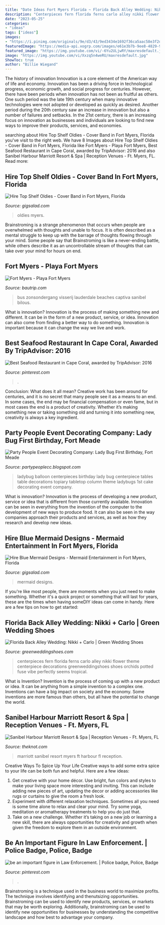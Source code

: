 ```yaml
---
title: "Date Ideas Fort Myers Florida ~ Florida Back Alley Wedding: Nikki + Carlo"
description: "Centerpieces fern florida ferns carlo alley nikki flower theme centerpiece decorations greenweddingshoes shoes orchids potted fuse vibe perfectly seems tropical"
date: "2023-05-25"
categories:
- "ideas"
tags: ["ideas"]
images:
- "https://i.pinimg.com/originals/9e/d3/43/9ed3434e1692f36ca5aac58e3f2dec92.jpg"
featuredImage: "https://media-api.xogrp.com/images/e61e3b7b-9ee8-4829-9ffc-0091a9748494~rs_720.480"
featured_image: "https://img.youtube.com/vi/-6Yu2ULjwRY/maxresdefault.jpg"
image: "https://img.youtube.com/vi/Xxzq5n4weRU/maxresdefault.jpg"
ShowToc: true
author: "Billie Wiegand"
---
```



The history of innovation
Innovation is a core element of the American way of life and economy. Innovation has been a driving force in technological progress, economic growth, and social progress for centuries. However, there have been periods when innovation has not been as fruitful as others. One such period was the late 19th century when many innovative technologies were not adopted or developed as quickly as desired. Another period during the 20th century saw an increase in innovation but also a number of failures and setbacks. In the 21st century, there is an increasing focus on innovation as businesses and individuals are looking to find new ways to improve their products, services, and economies.

	

		
searching about Hire Top Shelf Oldies - Cover Band in Fort Myers, Florida you've visit to the right web. We have 8 Images about Hire Top Shelf Oldies - Cover Band in Fort Myers, Florida like Fort Myers - Playa Fort Myers, Best Seafood Restaurant in Cape Coral, awarded by TripAdvisor: 2016 and also Sanibel Harbour Marriott Resort &amp; Spa | Reception Venues - Ft. Myers, FL. Read more:
		
    
## Hire Top Shelf Oldies - Cover Band In Fort Myers, Florida

<img loading=lazy src="https://img.youtube.com/vi/-6Yu2ULjwRY/maxresdefault.jpg" onerror="this.onerror=null;this.src='https://tse2.mm.bing.net/th?id=OIP.Z549Jr6EEZXPV-MzZYu1JwHaEK&amp;pid=15.1';" alt="Hire Top Shelf Oldies - Cover Band in Fort Myers, Florida">

_Source: gigsalad.com_

>oldies myers. 

	

Brainstroming is a strange phenomenon that occurs when people are overwhelmed with thoughts and unable to focus. It is often described as a mental struggle to keep up with the barrage of thoughts flowing through your mind. Some people say that Brainstroming is like a never-ending battle, while others describe it as an uncontrollable stream of thoughts that can take over your mind for hours on end.

    
## Fort Myers - Playa Fort Myers

<img loading=lazy src="https://www.bautrip.com/images/what-to-visit/playa-fort-myers-florida.jpg" onerror="this.onerror=null;this.src='https://tse4.mm.bing.net/th?id=OIP.eCRyjw6gcvzEiVy4IXirNgHaE8&amp;pid=15.1';" alt="Fort Myers - Playa Fort Myers">

_Source: bautrip.com_

>bus zonsondergang visserij lauderdale beaches captiva sanibel bilous. 

	

What is innovation?
Innovation is the process of making something new and different. It can be in the form of a new product, service, or idea. Innovation can also come from finding a better way to do something. Innovation is important because it can change the way we live and work.

    
## Best Seafood Restaurant In Cape Coral, Awarded By TripAdvisor: 2016

<img loading=lazy src="https://i.pinimg.com/originals/9e/d3/43/9ed3434e1692f36ca5aac58e3f2dec92.jpg" onerror="this.onerror=null;this.src='https://tse2.mm.bing.net/th?id=OIP.LX55yOJ3fUeO_Ktz2xReZgHaFi&amp;pid=15.1';" alt="Best Seafood Restaurant in Cape Coral, awarded by TripAdvisor: 2016">

_Source: pinterest.com_

>. 

	

Conclusion: What does it all mean?
Creative work has been around for centuries, and it is no secret that many people see it as a means to an end. In some cases, the end may be financial compensation or even fame, but in most cases the end is a product of creativity. Whether it’s making something new or taking something old and turning it into something new, creativity is always a key ingredient.

    
## Party People Event Decorating Company: Lady Bug First Birthday, Fort Meade

<img loading=lazy src="http://2.bp.blogspot.com/-d58mBIGScUk/TnkrO0RT-MI/AAAAAAAACVQ/PTuqo-TjMxI/s1600/Ladybug+Centerpiece+and+one+stage+column.JPG" onerror="this.onerror=null;this.src='https://tse4.mm.bing.net/th?id=OIP.9jnAASFbz0hVfw1HakfqzQHaKN&amp;pid=15.1';" alt="Party People Event Decorating Company: Lady Bug First Birthday, Fort Meade">

_Source: partypeoplecc.blogspot.com_

>ladybug balloon centerpieces birthday lady bug centerpiece tables table decorations topiary tabletop column theme ladybugs 1st cake decorating event company. 

	

What is innovation?
Innovation is the process of developing a new product, service or idea that is different from those currently available. Innovation can be seen in everything from the invention of the computer to the development of new ways to produce food. It can also be seen in the way companies approach their products and services, as well as how they research and develop new ideas.

    
## Hire Blue Mermaid Designs - Mermaid Entertainment In Fort Myers, Florida

<img loading=lazy src="https://img.youtube.com/vi/Xxzq5n4weRU/maxresdefault.jpg" onerror="this.onerror=null;this.src='https://tse3.mm.bing.net/th?id=OIP.-w1QPf6u1DyPWBi-RdoSawHaEK&amp;pid=15.1';" alt="Hire Blue Mermaid Designs - Mermaid Entertainment in Fort Myers, Florida">

_Source: gigsalad.com_

>mermaid designs. 

	

If you're like most people, there are moments when you just need to make something. Whether it's a quick project or something that will last for years, these are the times when having someDIY ideas can come in handy. Here are a few tips on how to get started:

    
## Florida Back Alley Wedding: Nikki + Carlo | Green Wedding Shoes

<img loading=lazy src="https://greenweddingshoes.com/wp-content/uploads/2015/01/floridabackalley-wedding-26.jpg" onerror="this.onerror=null;this.src='https://tse2.mm.bing.net/th?id=OIP.UWnvl555IxTn9LAaqSevGwHaJr&amp;pid=15.1';" alt="Florida Back Alley Wedding: Nikki + Carlo | Green Wedding Shoes">

_Source: greenweddingshoes.com_

>centerpieces fern florida ferns carlo alley nikki flower theme centerpiece decorations greenweddingshoes shoes orchids potted fuse vibe perfectly seems tropical. 

	

What is Invention?
Invention is the process of coming up with a new product or idea. It can be anything from a simple invention to a complex one. Inventions can have a big impact on society and the economy. Some inventions are more famous than others, but all have the potential to change the world.

    
## Sanibel Harbour Marriott Resort &amp; Spa | Reception Venues - Ft. Myers, FL

<img loading=lazy src="https://media-api.xogrp.com/images/e61e3b7b-9ee8-4829-9ffc-0091a9748494~rs_720.480" onerror="this.onerror=null;this.src='https://tse2.mm.bing.net/th?id=OIP.cA5VPjQ6NeC4DV7Hd1VHNAHaE8&amp;pid=15.1';" alt="Sanibel Harbour Marriott Resort &amp; Spa | Reception Venues - Ft. Myers, FL">

_Source: theknot.com_

>marriott sanibel resort myers ft harbour fl reception. 

	

Creative Ways To Spice Up Your Life
Creative ways to add some extra spice to your life can be both fun and helpful. Here are a few ideas: 
1. Get creative with your home décor. Use bright, fun colors and styles to make your living space more interesting and inviting. This can include adding new pieces of art, updating the decor or adding accessories like rugs or curtains to give the room a fresh look. 
2. Experiment with different relaxation techniques. Sometimes all you need is some time alone to relax and clear your mind. Try some yoga, meditation or aromatherapy treatments to help you do just that. 
3. Take on a new challenge. Whether it’s taking on a new job or learning a new skill, there are always opportunities for creativity and growth when given the freedom to explore them in an outside environment. 

    
## Be An Important Figure In Law Enforcement. | Police Badge, Police, Badge

<img loading=lazy src="https://i.pinimg.com/736x/42/19/e3/4219e3d0f155fb48b87789754d8b39dd--fort-myers-in-laws.jpg" onerror="this.onerror=null;this.src='https://tse2.mm.bing.net/th?id=OIP.Sj533nCJFXL_VwvvlN_kOAHaHa&amp;pid=15.1';" alt="be an important figure in Law Enforcement. | Police badge, Police, Badge">

_Source: pinterest.com_

>. 

	

Brainstroming is a technique used in the business world to maximize profits. The technique involves identifying and thenutsizing opportunities. Brainstroming can be used to identify new products, services, or markets that may be worth exploring. Additionally, brainstroming can be used to identify new opportunities for businesses by understanding the competitive landscape and how best to advantage your company.

